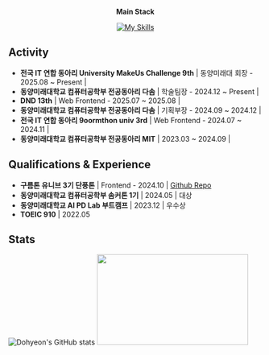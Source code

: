 <p align="center">
    <Strong>Main Stack</Strong><br>
</p>

<p align="center" display="inline-block">
    <a href="https://skillicons.dev">
  <img src="https://skillicons.dev/icons?i=react,tailwind,ts" alt="My Skills" />
</a>

</p>

## Activity
- **전국 IT 연합 동아리 University MakeUs Challenge 9th** | 동양미래대 회장 - 2025.08 ~ Present | 
- **동양미래대학교 컴퓨터공학부 전공동아리 다솜** | 학술팀장 - 2024.12 ~ Present | 
- **DND 13th** | Web Frontend - 2025.07 ~ 2025.08 | 
- **동양미래대학교 컴퓨터공학부 전공동아리 다솜** | 기획부장 - 2024.09 ~ 2024.12 | 
- **전국 IT 연합 동아리 9oormthon univ 3rd** | Web Frontend - 2024.07 ~ 2024.11 | 
- **동양미래대학교 컴퓨터공학부 전공동아리 MIT** | 2023.03 ~ 2024.09 | 

## Qualifications & Experience
- **구름톤 유니브 3기 단풍톤** | Frontend - 2024.10 | [Github Repo](https://github.com/9oormthon-univ/2024_DANPOONG_TEAM_20_FE)
- **동양미래대학교 컴퓨터공학부 솜커톤 1기** | 2024.05 | 대상
- **동양미래대학교 AI PD Lab 부트캠프** | 2023.12 | 우수상
- **TOEIC 910** | 2022.05

## Stats
![Dohyeon's GitHub stats](https://github-readme-stats.vercel.app/api?username=dohy-eon&hide=stars&show_icons=true&count_private=true&bg_color=fff&text_color=3D3B40&icon_color=DDD7B5&title_color=DDD7B5)
<a href="https://github.com/devxb/gitanimals">
<img
    src="https://render.gitanimals.org/lines/dohy-eon?pet-id=716549041760358184"
    width="300"
    height="180"
  />
</a>

<!--
## 최도현 | Dohyeon Choi 🍒
#### 🎯 Focusing On ...
[![My Skills](https://skillicons.dev/icons?i=react,tailwind,ts)](https://skillicons.dev)


#### 🌟 Stats

<a href="https://github.com/dohy-eon">
  <img height=200 align="center" src="https://github-readme-stats.vercel.app/api?username=dohy-eon&theme=buefy" />
</a>
<a href="https://github.com/dohy-eon">
  <img height=200 align="center" src="https://github-readme-stats.vercel.app/api/top-langs?username=dohy-eon&layout=compact&langs_count=6&card_width=310&theme=buefy" />
</a>

#### 😺 Doggi

  <a href="https://www.gitanimals.org/en_US?utm_medium=image&utm_source=titeotty&utm_content=line">
    <img
      src="https://render.gitanimals.org/lines/dohy-eon?pet-id=716549041760358184"
      width="480"
      height="120"
    />
  </a>

#### 🍒 SNS & Blog & Portfolio
<a href="https://instagram.com/c_do.hy">
    <img 
        src="http://img.shields.io/badge/-Instagram-black?style=flat&logo=Instagram&link=https://instagram.com/c_do.hy/"
        style="height : auto; margin-left : 10px; margin-right : 10px;"/>
</a>
<a href="https://dohy.tistory.com/">
    <img 
        src="http://img.shields.io/badge/Tistory-000000?style=flat&logo=tistory&link=https://dohy.tistory.com/"
        style="height : auto; margin-left : 10px; margin-right : 10px;"/>
</a>
<a href="https://rose-tray-606.notion.site/10e7ae28f6ba802a9629c134d6eb4828">
  <img 
        src="http://img.shields.io/badge/-Portfolio-black?style=flat&logo=Portfolio&link=https://rose-tray-606.notion.site/10e7ae28f6ba802a9629c134d6eb4828"
        style="height : auto; margin-left : 10px; margin-right : 10px;"/>
</a>
--!>
<!-- <a href="https://hits.seeyoufarm.com">
    <img src="https://hits.seeyoufarm.com/api/count/incr/badge.svg?url=https%3A%2F%2Fgithub.com%2Ftiteotty&count_bg=%23000000&title_bg=%23555555&icon=&icon_color=%23E7E7E7&title=visits&edge_flat=false"/>
</a> -->

<!--![HTML5](https://img.shields.io/badge/html5-%23E34F26.svg?style=for-the-badge&logo=html5&logoColor=white) 
![CSS3](https://img.shields.io/badge/css3-%231572B6.svg?style=for-the-badge&logo=css3&logoColor=white) 
![JavaScript](https://img.shields.io/badge/javascript-%23323330.svg?style=for-the-badge&logo=javascript&logoColor=%23F7DF1E)
![Typescript](https://img.shields.io/badge/Typescript-3178C6?style=for-the-badge&logo=Typescript&logoColor=white)
![Java](https://img.shields.io/badge/java-%23ED8B00.svg?style=for-the-badge&logo=openjdk&logoColor=white)
![SpringBoot](https://img.shields.io/badge/springboot-6DB33F?style=for-the-badge&logo=springboot&logoColor=white) <br> 
![MySQL](https://img.shields.io/badge/mysql-4479A1.svg?style=for-the-badge&logo=mysql&logoColor=white)
![MongoDB](https://img.shields.io/badge/MongoDB-%234ea94b.svg?style=for-the-badge&logo=mongodb&logoColor=white) <br> --!>


<!-- #### ⚙️ Tech Stacks & Tools

[![My Skills](https://skillicons.dev/icons?i=spring,mysql,mongodb,docker,idea)](https://skillicons.dev)


[![My Skills](https://skillicons.dev/icons?i=react,nextjs,html,css,bootstrap,tailwind,js,ts,vscode)](https://skillicons.dev)


![React Native](https://img.shields.io/badge/react_native-%2320232a.svg?style=for-the-badge&logo=react&logoColor=%2361DAFB)
![Expo](https://img.shields.io/badge/expo-1C1E24?style=for-the-badge&logo=expo&logoColor=#D04A37) <br> --!>
